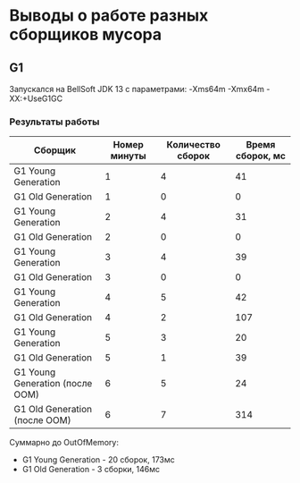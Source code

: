 # Выводы о работе разных сборщиков мусора

## G1

Запускался на BellSoft JDK 13 с параметрами:
    -Xms64m
    -Xmx64m
    -XX:+UseG1GC

### Результаты работы 
Сборщик | Номер минуты | Количество сборок | Время сборок, мс
------- | ------------ | ----------------- | ----------------
G1 Young Generation |  1 | 4 |  41
G1 Old Generation |  1 | 0 |  0
G1 Young Generation |  2 | 4 |  31
G1 Old Generation |  2 | 0 |  0
G1 Young Generation |  3 | 4 |  39
G1 Old Generation |  3 | 0 |  0
G1 Young Generation |  4 | 5 |  42
G1 Old Generation |  4 | 2 |  107
G1 Young Generation |  5 | 3 |  20
G1 Old Generation |  5 | 1 |  39
G1 Young Generation (после OOM) |  6 | 5 |  24
G1 Old Generation (после OOM) |  6 | 7 |  314

Суммарно до OutOfMemory: 
* G1 Young Generation - 20 сборок, 173мс
* G1 Old Generation - 3 сборки, 146мс